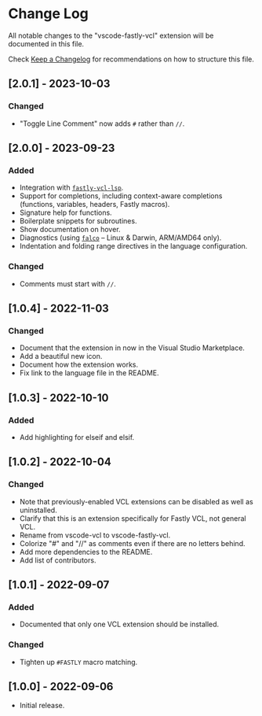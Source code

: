 # Change Log

All notable changes to the "vscode-fastly-vcl" extension will be documented in this file.

Check [Keep a Changelog](http://keepachangelog.com/) for recommendations on how to structure this file.

## [2.0.1] - 2023-10-03

### Changed

- "Toggle Line Comment" now adds `#` rather than `//`.

## [2.0.0] - 2023-09-23

### Added

- Integration with [`fastly-vcl-lsp`](https://www.npmjs.com/package/fastly-vcl-lsp).
- Support for completions, including context-aware completions (functions, variables, headers, Fastly macros).
- Signature help for functions.
- Boilerplate snippets for subroutines.
- Show documentation on hover.
- Diagnostics (using [`falco`](https://github.com/ysugimoto/falco) – Linux & Darwin, ARM/AMD64 only).
- Indentation and folding range directives in the language configuration.

### Changed

- Comments must start with `//`.

## [1.0.4] - 2022-11-03

### Changed

- Document that the extension in now in the Visual Studio Marketplace.
- Add a beautiful new icon.
- Document how the extension works.
- Fix link to the language file in the README.

## [1.0.3] - 2022-10-10

### Added

- Add highlighting for elseif and elsif.

## [1.0.2] - 2022-10-04

### Changed

- Note that previously-enabled VCL extensions can be disabled as well as uninstalled.
- Clarify that this is an extension specifically for Fastly VCL, not general VCL.
- Rename from vscode-vcl to vscode-fastly-vcl.
- Colorize "#" and "//" as comments even if there are no letters behind.
- Add more dependencies to the README.
- Add list of contributors.

## [1.0.1] - 2022-09-07

### Added

- Documented that only one VCL extension should be installed.

### Changed

- Tighten up `#FASTLY` macro matching.

## [1.0.0] - 2022-09-06

- Initial release.
